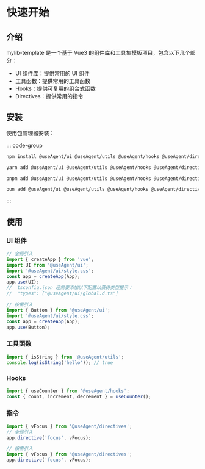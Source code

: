 # 快速开始

## 介绍

mylib-template 是一个基于 Vue3 的组件库和工具集模板项目，包含以下几个部分：

- UI 组件库：提供常用的 UI 组件
- 工具函数：提供常用的工具函数
- Hooks：提供可复用的组合式函数
- Directives：提供常用的指令

## 安装

使用包管理器安装：

::: code-group

```bash [npm]
npm install @useAgent/ui @useAgent/utils @useAgent/hooks @useAgent/directives
```

```bash [yarn]
yarn add @useAgent/ui @useAgent/utils @useAgent/hooks @useAgent/directives
```

```bash [pnpm]
pnpm add @useAgent/ui @useAgent/utils @useAgent/hooks @useAgent/directives
```

```bash [bun]
bun add @useAgent/ui @useAgent/utils @useAgent/hooks @useAgent/directives
```

:::

## 使用

### UI 组件

```ts
// 全局引入
import { createApp } from 'vue';
import UI from '@useAgent/ui';
import '@useAgent/ui/style.css';
const app = createApp(App);
app.use(UI);
//  tsconfig.json 还需要添加以下配置以获得类型提示：
//  "types": ["@useAgent/ui/global.d.ts"]

// 按需引入
import { Button } from '@useAgent/ui';
import '@useAgent/ui/style.css';
const app = createApp(App);
app.use(Button);
```

### 工具函数

```ts
import { isString } from '@useAgent/utils';
console.log(isString('hello')); // true
```

### Hooks

```ts
import { useCounter } from '@useAgent/hooks';
const { count, increment, decrement } = useCounter();
```

### 指令

```ts
import { vFocus } from '@useAgent/directives';
// 全局引入
app.directive('focus', vFocus);

// 按需引入
import { vFocus } from '@useAgent/directives';
app.directive('focus', vFocus);
```
